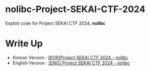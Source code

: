 # nolibc-Project-SEKAI-CTF-2024
Exploit code for Project SEKAI CTF 2024, **nolibc**

# Write Up
- Korean Version : [[KOR]Project SEKAI CTF 2024 - nolibc](https://velog.io/@mntly/SEKAI-CTF-2024-nolibc#execution-image)
- English Version : [[ENG] Project SEKAI CTF 2024 - nolibc](https://velog.io/@mntly/English-Project-SEKAI-CTF-2024-nolibc)
